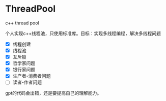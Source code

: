 # ThreadPool
c++ thread pool

个人实现c++线程池，只使用标准库。目标：实现多线程编程，解决多线程问题

- [X] 线程创建
- [X] 线程池
- [X] 互斥锁
- [X] 哲学家问题
- [X] 银行家问题
- [X] 生产者-消费者问题
- [ ] 读者-作者问题

gpt的代码会出错，还是要提高自己的理解能力。